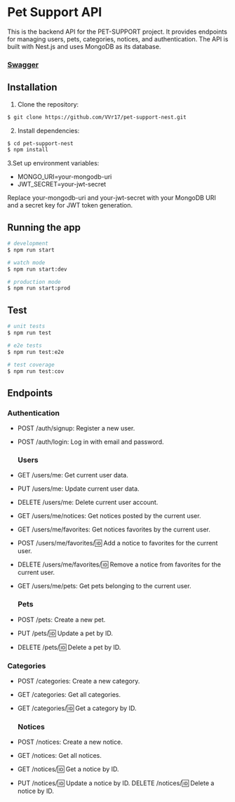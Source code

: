 # Pet Support API

This is the backend API for the PET-SUPPORT project. It provides endpoints for managing users, pets, categories, notices, and authentication.
The API is built with Nest.js and uses MongoDB as its database.

### [Swagger](https://pet-support-nest.up.railway.app/api) 

## Installation

1. Clone the repository:

```bash
$ git clone https://github.com/VVr17/pet-support-nest.git
```

2. Install dependencies:

```bash
$ cd pet-support-nest
$ npm install
```
3.Set up environment variables:
  * MONGO_URI=your-mongodb-uri
  * JWT_SECRET=your-jwt-secret

Replace your-mongodb-uri and your-jwt-secret with your MongoDB URI and a secret key for JWT token generation.


## Running the app

```bash
# development
$ npm run start

# watch mode
$ npm run start:dev

# production mode
$ npm run start:prod
```

## Test

```bash
# unit tests
$ npm run test

# e2e tests
$ npm run test:e2e

# test coverage
$ npm run test:cov
```

## Endpoints

  ### Authentication
* POST /auth/signup: Register a new user.
* POST /auth/login: Log in with email and password.

  ### Users
* GET /users/me: Get current user data.
* PUT /users/me: Update current user data.
* DELETE /users/me: Delete current user account.
* GET /users/me/notices: Get notices posted by the current user.
* GET /users/me/favorites: Get notices favorites by the current user.
* POST /users/me/favorites/:id: Add a notice to favorites for the current user.
* DELETE /users/me/favorites/:id: Remove a notice from favorites for the current user.
* GET /users/me/pets: Get pets belonging to the current user.
  
  ### Pets
* POST /pets: Create a new pet.
* PUT /pets/:id: Update a pet by ID.
* DELETE /pets/:id: Delete a pet by ID.

 ### Categories
* POST /categories: Create a new category.
* GET /categories: Get all categories.
* GET /categories/:id: Get a category by ID.

  ### Notices
* POST /notices: Create a new notice.
* GET /notices: Get all notices.
* GET /notices/:id: Get a notice by ID.
* PUT /notices/:id: Update a notice by ID.
DELETE /notices/:id: Delete a notice by ID.
